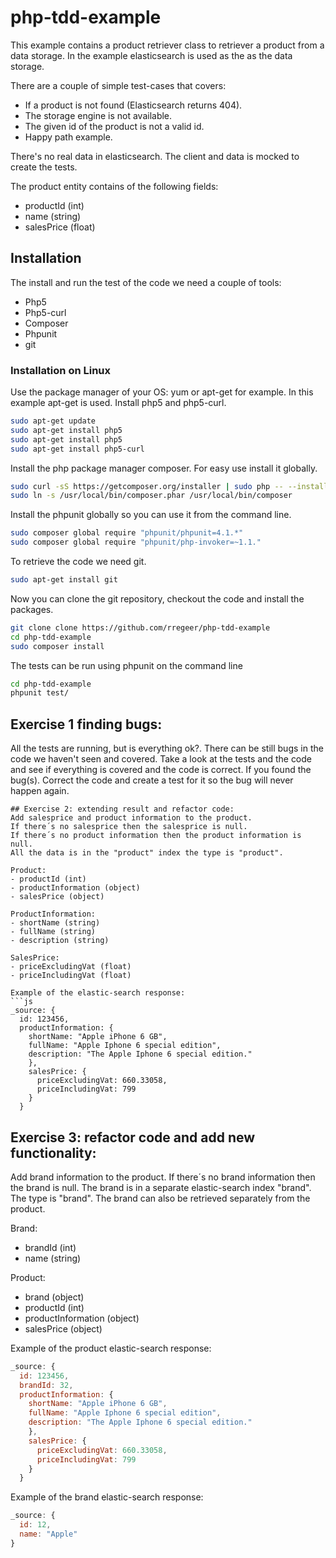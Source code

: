 # php-tdd-example
This example contains a product retriever class to retriever a product from a data storage. In the example elasticsearch is used as the as the data storage.

There are a couple of simple test-cases that covers:
- If a product is not found (Elasticsearch returns 404).
- The storage engine is not available.
- The given id of the product is not a valid id.
- Happy path example.

There's no real data in elasticsearch. The client and data is mocked to create the tests.

The product entity contains of the following fields:
- productId (int)
- name (string)
- salesPrice (float)

## Installation
The install and run the test of the code we need a couple of tools:
- Php5
- Php5-curl
- Composer
- Phpunit
- git

### Installation on Linux
Use the package manager of your OS: yum or apt-get for example. In this example apt-get is used.
Install php5 and php5-curl.
```bash
sudo apt-get update
sudo apt-get install php5
sudo apt-get install php5
sudo apt-get install php5-curl
```
Install the php package manager composer. For easy use install it globally.
```bash
sudo curl -sS https://getcomposer.org/installer | sudo php -- --install-dir=/usr/local/bin
sudo ln -s /usr/local/bin/composer.phar /usr/local/bin/composer
```
Install the phpunit globally so you can use it from the command line.
```bash
sudo composer global require "phpunit/phpunit=4.1.*"
sudo composer global require "phpunit/php-invoker=~1.1."
```
To retrieve the code we need git.
```bash
sudo apt-get install git
```
Now you can clone the git repository, checkout the code and install the packages.
```bash
git clone clone https://github.com/rregeer/php-tdd-example
cd php-tdd-example
sudo composer install
```
The tests can be run using phpunit on the command line
```bash
cd php-tdd-example
phpunit test/
```
## Exercise 1 finding bugs:
All the tests are running, but is everything ok?. There can be still bugs in the code we haven't seen and covered.
Take a look at the tests and the code and see if everything is covered and the code is correct.
If you found the bug(s). Correct the code and create a test for it so the bug will never happen again.
```
## Exercise 2: extending result and refactor code:
Add salesprice and product information to the product.
If there´s no salesprice then the salesprice is null.
If there´s no product information then the product information is null.
All the data is in the "product" index the type is "product".

Product:
- productId (int)
- productInformation (object)
- salesPrice (object)

ProductInformation:
- shortName (string)
- fullName (string)
- description (string)

SalesPrice:
- priceExcludingVat (float)
- priceIncludingVat (float)

Example of the elastic-search response:
```js
_source: {
  id: 123456,
  productInformation: {
    shortName: "Apple iPhone 6 GB",
    fullName: "Apple Iphone 6 special edition",
    description: "The Apple Iphone 6 special edition."
    },
    salesPrice: {
      priceExcludingVat: 660.33058,
      priceIncludingVat: 799
    }
  }
```
## Exercise 3: refactor code and add new functionality:
Add brand information to the product.
If there´s no brand information then the brand is null.
The brand is in a separate elastic-search index "brand". The type is "brand".
The brand can also be retrieved separately from the product.

Brand:
- brandId (int)
- name (string)

Product:
- brand (object)
- productId (int)
- productInformation (object)
- salesPrice (object)

Example of the product elastic-search response:
```js
_source: {
  id: 123456,
  brandId: 32,
  productInformation: {
    shortName: "Apple iPhone 6 GB",
    fullName: "Apple Iphone 6 special edition",
    description: "The Apple Iphone 6 special edition."
    },
    salesPrice: {
      priceExcludingVat: 660.33058,
      priceIncludingVat: 799
    }
  }
  ```
  Example of the brand elastic-search response:
  ```js
  _source: {
    id: 12,
    name: "Apple"
  }
```
